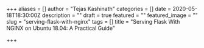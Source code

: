 +++
aliases = []
author = "Tejas Kashinath"
categories = []
date = 2020-05-18T18:30:00Z
description = ""
draft = true
featured = ""
featured_image = ""
slug = "serving-flask-with-nginx"
tags = []
title = "Serving Flask With NGINX on Ubuntu 18.04: A Practical Guide"

+++
